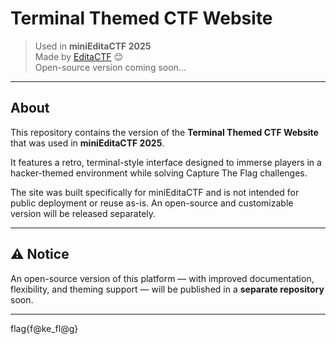 # Terminal Themed CTF Website

> Used in **miniEditaCTF 2025**  
> Made by [EditaCTF](https://github.com/EditaCTF) 😊  
> Open-source version coming soon...

---

## About

This repository contains the version of the **Terminal Themed CTF Website** that was used in **miniEditaCTF 2025**.

It features a retro, terminal-style interface designed to immerse players in a hacker-themed environment while solving Capture The Flag challenges.

The site was built specifically for miniEditaCTF and is not intended for public deployment or reuse as-is. An open-source and customizable version will be released separately.

---

## ⚠️ Notice

An open-source version of this platform — with improved documentation, flexibility, and theming support — will be published in a **separate repository** soon.

---

flag{f@ke_fl@g}
